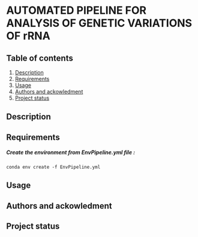 # AUTOMATED PIPELINE FOR ANALYSIS OF GENETIC VARIATIONS OF rRNA

## Table of contents 
1. [Description](#descrp)
2. [Requirements](#req)
3. [Usage](#usage)
4. [Authors and ackowledment](#authors)
5. [Project status](#project)


<a name="descrp"></a> 

## Description

<a name="req"></a> 

## Requirements 

##### Create the environment from EnvPipeline.yml file : 
``` conda env create -f EnvPipeline.yml ```

<a name="usage"></a> 

## Usage 

<a name="authors"></a> 

## Authors and ackowledment 

<a name="project"></a> 

## Project status 

